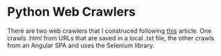 # Python Web Crawlers

There are two web crawlers that I construced following [this](freecodecamp.org/news/webscraping-in-python/) article. One crawls .html from URLs that are saved in a local .txt file, the other crawls from an Angular SPA and uses the Selenium library.
